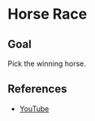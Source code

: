 
# Horse Race

## Goal

Pick the winning horse.

## References

* [YouTube](https://youtu.be/aBYpdStxrxs)
